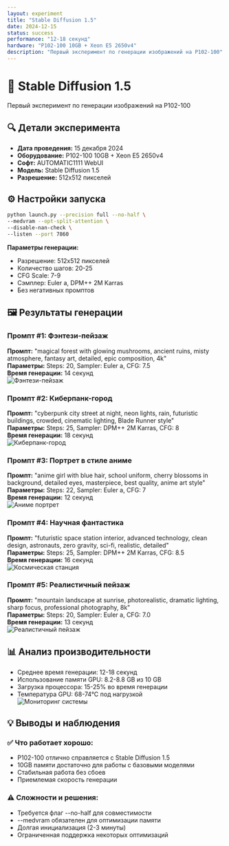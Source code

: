 ```yaml
---
layout: experiment
title: "Stable Diffusion 1.5"
date: 2024-12-15
status: success
performance: "12-18 секунд"
hardware: "P102-100 10GB + Xeon E5 2650v4"
description: "Первый эксперимент по генерации изображений на P102-100"
---
```


# 🎨 Stable Diffusion 1.5

Первый эксперимент по генерации изображений на P102-100

## 🔍 Детали эксперимента

- **Дата проведения:** 15 декабря 2024
- **Оборудование:** P102-100 10GB + Xeon E5 2650v4
- **Софт:** AUTOMATIC1111 WebUI
- **Модель:** Stable Diffusion 1.5
- **Разрешение:** 512x512 пикселей

## ⚙️ Настройки запуска

```bash
python launch.py --precision full --no-half \
--medvram --opt-split-attention \
--disable-nan-check \
--listen --port 7860
```

**Параметры генерации:**
- Разрешение: 512x512 пикселей
- Количество шагов: 20-25
- CFG Scale: 7-9
- Сэмплер: Euler a, DPM++ 2M Karras
- Без негативных промптов

## 🖼️ Результаты генерации

### Промпт #1: Фэнтези-пейзаж
**Промпт:** "magical forest with glowing mushrooms, ancient ruins, misty atmosphere, fantasy art, detailed, epic composition, 4k"  
**Параметры:** Steps: 20, Sampler: Euler a, CFG: 7.5  
**Время генерации:** 14 секунд  
![Фэнтези-пейзаж](/assets/images/experiments/sd15-experiment/fantasy-landscape.jpg)

### Промпт #2: Киберпанк-город
**Промпт:** "cyberpunk city street at night, neon lights, rain, futuristic buildings, crowded, cinematic lighting, Blade Runner style"  
**Параметры:** Steps: 25, Sampler: DPM++ 2M Karras, CFG: 8  
**Время генерации:** 18 секунд  
![Киберпанк-город](/assets/images/experiments/sd15-experiment/cyberpunk-city.jpg)

### Промпт #3: Портрет в стиле аниме
**Промпт:** "anime girl with blue hair, school uniform, cherry blossoms in background, detailed eyes, masterpiece, best quality, anime art style"  
**Параметры:** Steps: 22, Sampler: Euler a, CFG: 7  
**Время генерации:** 12 секунд  
![Аниме портрет](/assets/images/experiments/sd15-experiment/anime-portrait.jpg)

### Промпт #4: Научная фантастика
**Промпт:** "futuristic space station interior, advanced technology, clean design, astronauts, zero gravity, sci-fi, realistic, detailed"  
**Параметры:** Steps: 25, Sampler: DPM++ 2M Karras, CFG: 8.5  
**Время генерации:** 16 секунд  
![Космическая станция](/assets/images/experiments/sd15-experiment/sci-fi-station.jpg)

### Промпт #5: Реалистичный пейзаж
**Промпт:** "mountain landscape at sunrise, photorealistic, dramatic lighting, sharp focus, professional photography, 8k"  
**Параметры:** Steps: 20, Sampler: Euler a, CFG: 7.0  
**Время генерации:** 13 секунд  
![Реалистичный пейзаж](/assets/images/experiments/sd15-experiment/mountain-landscape.jpg)

## 📊 Анализ производительности

- Среднее время генерации: 12-18 секунд  
- Использование памяти GPU: 8.2-8.8 GB из 10 GB  
- Загрузка процессора: 15-25% во время генерации  
- Температура GPU: 68-74°C под нагрузкой  
![Мониторинг системы](/assets/images/experiments/sd15-experiment/system-monitor.jpg)

## 💡 Выводы и наблюдения

### ✅ Что работает хорошо:
- P102-100 отлично справляется с Stable Diffusion 1.5
- 10GB памяти достаточно для работы с базовыми моделями
- Стабильная работа без сбоев
- Приемлемая скорость генерации

### ⚠️ Сложности и решения:
- Требуется флаг --no-half для совместимости
- --medvram обязателен для оптимизации памяти
- Долгая инициализация (2-3 минуты)
- Ограниченная поддержка некоторых оптимизаций
